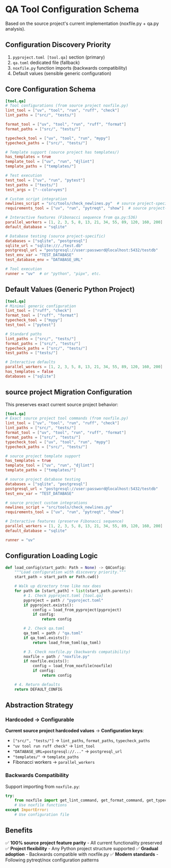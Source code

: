 # QA Tool Configuration Schema

Based on the source project's current implementation (noxfile.py + qa.py analysis).

## Configuration Discovery Priority

1. `pyproject.toml [tool.qa]` section (primary)
2. `qa.toml` dedicated file (fallback)
3. `noxfile.py` function imports (backwards compatibility)
4. Default values (sensible generic configuration)

## Core Configuration Schema

```toml
[tool.qa]
# Tool configurations (from source project noxfile.py)
lint_tool = ["uv", "tool", "run", "ruff", "check"]
lint_paths = ["src/", "tests/"]

format_tool = ["uv", "tool", "run", "ruff", "format"]
format_paths = ["src/", "tests/"]

typecheck_tool = ["uv", "tool", "run", "mypy"]
typecheck_paths = ["src/", "tests/"]

# Template support (source project has templates/)
has_templates = true
template_tool = ["uv", "run", "djlint"]
template_paths = ["templates/"]

# Test execution
test_tool = ["uv", "run", "pytest"]
test_paths = ["tests/"]
test_args = ["--color=yes"]

# Custom script integration
newlines_script = "src/tools/check_newlines.py"  # source project-specific
requirements_tool = ["uv", "run", "pytreqt", "show"]  # source project-specific

# Interactive features (Fibonacci sequence from qa.py:536)
parallel_workers = [1, 2, 3, 5, 8, 13, 21, 34, 55, 89, 120, 160, 200]
default_database = "sqlite"

# Database testing (source project-specific)
databases = ["sqlite", "postgresql"]
sqlite_url = "sqlite:///./test.db"
postgresql_url = "postgresql://user:password@localhost:5432/testdb"
test_env_var = "TEST_DATABASE"
test_database_env = "DATABASE_URL"

# Tool execution
runner = "uv"  # or "python", "pipx", etc.
```

## Default Values (Generic Python Project)

```toml
[tool.qa]
# Minimal generic configuration
lint_tool = ["ruff", "check"]
format_tool = ["ruff", "format"]
typecheck_tool = ["mypy"]
test_tool = ["pytest"]

# Standard paths
lint_paths = ["src/", "tests/"]
format_paths = ["src/", "tests/"]
typecheck_paths = ["src/", "tests/"]
test_paths = ["tests/"]

# Interactive defaults
parallel_workers = [1, 2, 3, 5, 8, 13, 21, 34, 55, 89, 120, 160, 200]
has_templates = false
databases = ["sqlite"]
```

## source project Migration Configuration

This preserves exact current source project behavior:

```toml
[tool.qa]
# Exact source project tool commands (from noxfile.py)
lint_tool = ["uv", "tool", "run", "ruff", "check"]
lint_paths = ["src/", "tests/"]
format_tool = ["uv", "tool", "run", "ruff", "format"]
format_paths = ["src/", "tests/"]
typecheck_tool = ["uv", "tool", "run", "mypy"]
typecheck_paths = ["src/", "tests/"]

# source project template support
has_templates = true
template_tool = ["uv", "run", "djlint"]
template_paths = ["templates/"]

# source project database testing
databases = ["sqlite", "postgresql"]
postgresql_url = "postgresql://user:password@localhost:5432/testdb"
test_env_var = "TEST_DATABASE"

# source project custom integrations
newlines_script = "src/tools/check_newlines.py"
requirements_tool = ["uv", "run", "pytreqt", "show"]

# Interactive features (preserve Fibonacci sequence)
parallel_workers = [1, 2, 3, 5, 8, 13, 21, 34, 55, 89, 120, 160, 200]
default_database = "sqlite"

runner = "uv"
```

## Configuration Loading Logic

```python
def load_config(start_path: Path = None) -> QAConfig:
    """Load configuration with discovery priority."""
    start_path = start_path or Path.cwd()

    # Walk up directory tree like nox does
    for path in [start_path] + list(start_path.parents):
        # 1. Check pyproject.toml [tool.qa]
        pyproject = path / "pyproject.toml"
        if pyproject.exists():
            config = load_from_pyproject(pyproject)
            if config:
                return config

        # 2. Check qa.toml
        qa_toml = path / "qa.toml"
        if qa_toml.exists():
            return load_from_toml(qa_toml)

        # 3. Check noxfile.py (backwards compatibility)
        noxfile = path / "noxfile.py"
        if noxfile.exists():
            config = load_from_noxfile(noxfile)
            if config:
                return config

    # 4. Return defaults
    return DEFAULT_CONFIG
```

## Abstraction Strategy

### Hardcoded → Configurable

**Current source project hardcoded values** → **Configuration keys**:
- `["src/", "tests/"]` → `lint_paths`, `format_paths`, `typecheck_paths`
- `"uv tool run ruff check"` → `lint_tool`
- `"DATABASE_URL=postgresql://..."` → `postgresql_url`
- `"templates/"` → `template_paths`
- Fibonacci workers → `parallel_workers`

### Backwards Compatibility

Support importing from `noxfile.py`:
```python
try:
    from noxfile import get_lint_command, get_format_command, get_typecheck_command
    # Use noxfile functions
except ImportError:
    # Use configuration file
```

## Benefits

✅ **100% source project feature parity** - All current functionality preserved
✅ **Project flexibility** - Any Python project structure supported
✅ **Gradual adoption** - Backwards compatible with noxfile.py
✅ **Modern standards** - Following pytreqt/nox configuration patterns